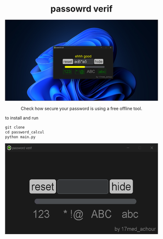 <h1 style="text-align: center;">passowrd verif</h1>

<center><img src="p2.png"></img></center>
<p align="center">Check how secure your password is using a free offline tool.</p>
to install and run

```shell
git clone 
cd password_calcul
python main.py

```

<p align="center"><img width=600 height=300 src="a1.gif"></img></p>





